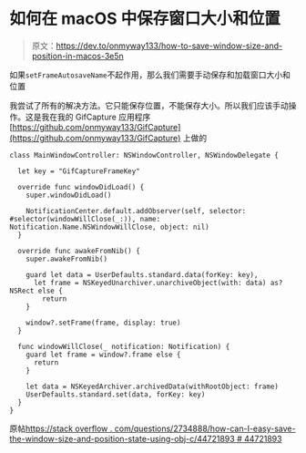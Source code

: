 # 如何在 macOS 中保存窗口大小和位置

> 原文：<https://dev.to/onmyway133/how-to-save-window-size-and-position-in-macos-3e5n>

如果`setFrameAutosaveName`不起作用，那么我们需要手动保存和加载窗口大小和位置

我尝试了所有的解决方法。它只能保存位置，不能保存大小。所以我们应该手动操作。这是我在我的 GifCapture 应用程序[https://github.com/onmyway133/GifCapture](https://github.com/onmyway133/GifCapture)
上做的

```
class MainWindowController: NSWindowController, NSWindowDelegate {

  let key = "GifCaptureFrameKey"

  override func windowDidLoad() {
    super.windowDidLoad()

    NotificationCenter.default.addObserver(self, selector: #selector(windowWillClose(_:)), name: Notification.Name.NSWindowWillClose, object: nil)
  }

  override func awakeFromNib() {
    super.awakeFromNib()

    guard let data = UserDefaults.standard.data(forKey: key),
      let frame = NSKeyedUnarchiver.unarchiveObject(with: data) as? NSRect else {
        return
    }

    window?.setFrame(frame, display: true)
  }

  func windowWillClose(_ notification: Notification) {
    guard let frame = window?.frame else {
      return
    }

    let data = NSKeyedArchiver.archivedData(withRootObject: frame)
    UserDefaults.standard.set(data, forKey: key)
  }
} 
```

原帖[https://stack overflow . com/questions/2734888/how-can-I-easy-save-the-window-size-and-position-state-using-obj-c/44721893 # 44721893](https://stackoverflow.com/questions/2734888/how-can-i-easily-save-the-window-size-and-position-state-using-obj-c/44721893#44721893)